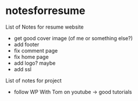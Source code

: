 # notesforresume
List of Notes for resume website

- get good cover image (of me or something else?)
- add footer
- fix comment page
- fix home page
- add logo? maybe
- add ssl

List of notes for project


- follow WP With Tom on youtube -> good tutorials
